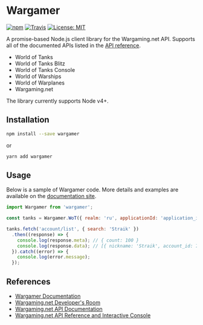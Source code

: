 # Wargamer
[![npm](https://img.shields.io/npm/v/wargamer.svg?style=flat-square)](https://www.npmjs.com/package/wargamer)
[![Travis](https://img.shields.io/travis/rust-lang/rust.svg?style=flat-square)](https://travis-ci.org/hkwu/wargamer)
[![License: MIT](https://img.shields.io/badge/License-MIT-yellow.svg?style=flat-square)](https://opensource.org/licenses/MIT)

A promise-based Node.js client library for the Wargaming.net API. Supports all of the documented APIs listed in the [API reference](https://developers.wargaming.net/reference/).

* World of Tanks
* World of Tanks Blitz
* World of Tanks Console
* World of Warships
* World of Warplanes
* Wargaming.net

The library currently supports Node v4+.

## Installation
```bash
npm install --save wargamer
```

or

```bash
yarn add wargamer
```

## Usage
Below is a sample of Wargamer code. More details and examples are available on the [documentation site](https://hkwu.github.io/wargamer).

```js
import Wargamer from 'wargamer';

const tanks = Wargamer.WoT({ realm: 'ru', applicationId: 'application_id'});

tanks.fetch('account/list', { search: 'Straik' })
  .then((response) => {
    console.log(response.meta); // { count: 100 }
    console.log(response.data); // [{ nickname: 'Straik', account_id: 73892 }, ...]
  }).catch((error) => {
    console.log(error.message);
  });
```

## References
* [Wargamer Documentation](https://hkwu.github.io/wargamer)
* [Wargaming.net Developer's Room](https://developers.wargaming.net/)
* [Wargaming.net API Documentation](https://developers.wargaming.net/documentation/)
* [Wargaming.net API Reference and Interactive Console](https://developers.wargaming.net/reference/)
